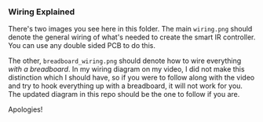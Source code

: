 ### Wiring Explained

There's two images you see here in this folder. The main `wiring.png` should denote the general wiring of what's needed to create the smart IR controller. You can use any double sided PCB to do this.

The other, `breadboard_wiring.png` should denote how to wire everything _with a breadboard_. In my wiring diagram on my video, I did not make this distinction which I should have, so if you were to follow along with the video and try to hook everything up with a breadboard, it will not work for you. The updated diagram in this repo should be the one to follow if you are.

Apologies!
